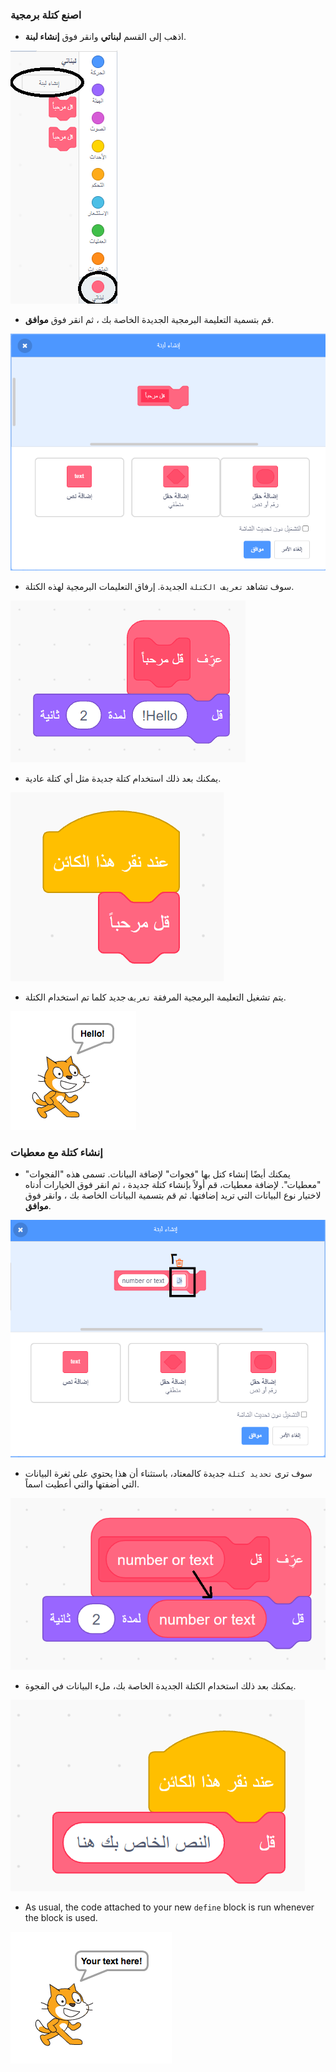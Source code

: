 ### اصنع كتلة برمجية

+ اذهب إلى القسم **لبناتي** وانقر فوق **إنشاء لبنة**.

![My Blocks](images/my-blocks-annotated.png)

+ قم بتسمية التعليمة البرمجية الجديدة الخاصة بك ، ثم انقر فوق **موافق**.

![Create a new block](images/block-create.png)

+ سوف تشاهد `تعريف الكتلة` الجديدة. إرفاق التعليمات البرمجية لهذه الكتلة.

![Define a new block](images/block-define.png)

+ يمكنك بعد ذلك استخدام كتلة جديدة مثل أي كتلة عادية.

![Use a new block](images/block-use.png)

+ يتم تشغيل التعليمة البرمجية المرفقة `تعريف` جديد كلما تم استخدام الكتلة.

![Test a new block](images/block-test.png)

### إنشاء كتلة مع معطيات

+ يمكنك أيضًا إنشاء كتل بها "فجوات" لإضافة البيانات. تسمى هذه "الفجوات" "معطيات". لإضافة معطيات، قم أولاً بإنشاء كتلة جديدة ، ثم انقر فوق الخيارات أدناه لاختيار نوع البيانات التي تريد إضافتها. ثم قم بتسمية البيانات الخاصة بك ، وانقر فوق **موافق**.

![Create a new block with parameters](images/parameter-create-annotated.png)

+ سوف ترى `تحديد كتلة` جديدة كالمعتاد، باستثناء أن هذا يحتوي على ثغرة البيانات التي أضفتها والتي أعطيت اسماً.

![Define a new block with parameters](images/parameter-define-annotated.png)

+ يمكنك بعد ذلك استخدام الكتلة الجديدة الخاصة بك، ملء البيانات في الفجوة.

![Use a new block with parameters](images/parameter-use.png)

+ As usual, the code attached to your new `define` block is run whenever the block is used.

![Test a new block with parameters](images/parameter-test.png)